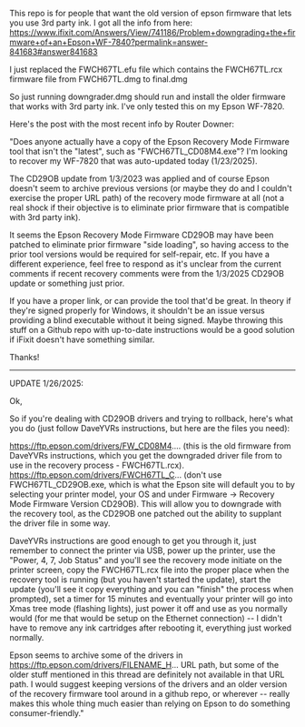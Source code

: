 This repo is for people that want the old version of epson firmware that lets you use 3rd party ink. I got all the info from here: https://www.ifixit.com/Answers/View/741186/Problem+downgrading+the+firmware+of+an+Epson+WF-7840?permalink=answer-841683#answer841683

I just replaced the FWCH67TL.efu file which contains the FWCH67TL.rcx firmware file from FWCH67TL.dmg to final.dmg

So just running downgrader.dmg should run and install the older firmware that works with 3rd party ink. I've only tested this on my Epson WF-7820.



Here's the post with the most recent info by Router Downer:

"Does anyone actually have a copy of the Epson Recovery Mode Firmware tool that isn't the "latest", such as "FWCH67TL_CD08M4.exe"? I'm looking to recover my WF-7820 that was auto-updated today (1/23/2025).

The CD29OB update from 1/3/2023 was applied and of course Epson doesn't seem to archive previous versions (or maybe they do and I couldn't exercise the proper URL path) of the recovery mode firmware at all (not a real shock if their objective is to eliminate prior firmware that is compatible with 3rd party ink).

It seems the Epson Recovery Mode Firmware CD29OB may have been patched to eliminate prior firmware "side loading", so having access to the prior tool versions would be required for self-repair, etc. If you have a different experience, feel free to respond as it's unclear from the current comments if recent recovery comments were from the 1/3/2025 CD29OB update or something just prior.

If you have a proper link, or can provide the tool that'd be great. In theory if they're signed properly for Windows, it shouldn't be an issue versus providing a blind executable without it being signed. Maybe throwing this stuff on a Github repo with up-to-date instructions would be a good solution if iFixit doesn't have something similar.

Thanks!

---

UPDATE 1/26/2025:

Ok,

So if you're dealing with CD29OB drivers and trying to rollback, here's what you do (just follow DaveYVRs instructions, but here are the files you need):

https://ftp.epson.com/drivers/FW_CD08M4.... (this is the old firmware from DaveYVRs instructions, which you get the downgraded driver file from to use in the recovery process - FWCH67TL.rcx).
https://ftp.epson.com/drivers/FWCH67TL_C... (don't use FWCH67TL_CD29OB.exe, which is what the Epson site will default you to by selecting your printer model, your OS and under Firmware -> Recovery Mode Firmware Version CD29OB).
This will allow you to downgrade with the recovery tool, as the CD29OB one patched out the ability to supplant the driver file in some way.

DaveYVRs instructions are good enough to get you through it, just remember to connect the printer via USB, power up the printer, use the "Power, 4, 7, Job Status" and you'll see the recovery mode initiate on the printer screen, copy the FWCH67TL.rcx file into the proper place when the recovery tool is running (but you haven't started the update), start the update (you'll see it copy everything and you can "finish" the process when prompted), set a timer for 15 minutes and eventually your printer will go into Xmas tree mode (flashing lights), just power it off and use as you normally would (for me that would be setup on the Ethernet connection) -- I didn't have to remove any ink cartridges after rebooting it, everything just worked normally.

Epson seems to archive some of the drivers in https://ftp.epson.com/drivers/FILENAME_H... URL path, but some of the older stuff mentioned in this thread are definitely not available in that URL path. I would suggest keeping versions of the drivers and an older version of the recovery firmware tool around in a github repo, or wherever -- really makes this whole thing much easier than relying on Epson to do something consumer-friendly."